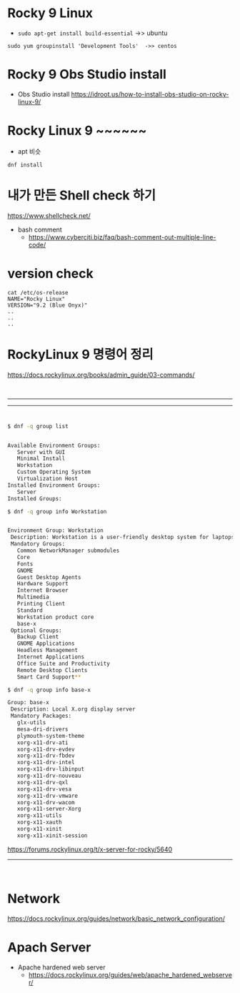 # Rocky 9 Linux 

- ```sudo apt-get install build-essential```       ->> ubuntu

```
sudo yum groupinstall 'Development Tools'  ->> centos 
```


# Rocky 9 Obs Studio install

- Obs Studio install https://idroot.us/how-to-install-obs-studio-on-rocky-linux-9/

# Rocky Linux 9 ~~~~~~

- apt 비슷

```
dnf install 
```


# 내가 만든 Shell check 하기

https://www.shellcheck.net/

- bash comment
  - https://www.cyberciti.biz/faq/bash-comment-out-multiple-line-code/

# version check

```
cat /etc/os-release
NAME="Rocky Linux"
VERSION="9.2 (Blue Onyx)"
..
..
..
```

# RockyLinux 9 명령어 정리

https://docs.rockylinux.org/books/admin_guide/03-commands/

<br> 

<hr>

<hr>

#

```bash
$ dnf -q group list


Available Environment Groups:
   Server with GUI
   Minimal Install
   Workstation
   Custom Operating System
   Virtualization Host
Installed Environment Groups:
   Server
Installed Groups:
```


```bash
$ dnf -q group info Workstation


Environment Group: Workstation
 Description: Workstation is a user-friendly desktop system for laptops and PCs.
 Mandatory Groups:
   Common NetworkManager submodules
   Core
   Fonts
   GNOME
   Guest Desktop Agents
   Hardware Support
   Internet Browser
   Multimedia
   Printing Client
   Standard
   Workstation product core
   base-x
 Optional Groups:
   Backup Client
   GNOME Applications
   Headless Management
   Internet Applications
   Office Suite and Productivity
   Remote Desktop Clients
   Smart Card Support**

```

```bash
$ dnf -q group info base-x

Group: base-x
 Description: Local X.org display server
 Mandatory Packages:
   glx-utils
   mesa-dri-drivers
   plymouth-system-theme
   xorg-x11-drv-ati
   xorg-x11-drv-evdev
   xorg-x11-drv-fbdev
   xorg-x11-drv-intel
   xorg-x11-drv-libinput
   xorg-x11-drv-nouveau
   xorg-x11-drv-qxl
   xorg-x11-drv-vesa
   xorg-x11-drv-vmware
   xorg-x11-drv-wacom
   xorg-x11-server-Xorg
   xorg-x11-utils
   xorg-x11-xauth
   xorg-x11-xinit
   xorg-x11-xinit-session
```

https://forums.rockylinux.org/t/x-server-for-rocky/5640


<hr>

<br>

# Network

https://docs.rockylinux.org/guides/network/basic_network_configuration/

# Apach Server

- Apache hardened web server
  - https://docs.rockylinux.org/guides/web/apache_hardened_webserver/
